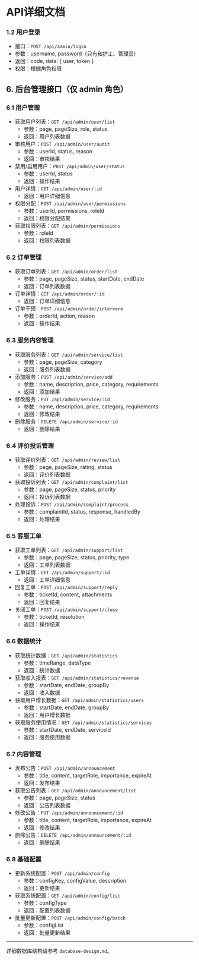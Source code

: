 # API详细文档

### 1.2 用户登录
- 接口：`POST /api/admin/login`
- 参数：username, password（只有和护工、管理员）
- 返回：code, data: { user, token }
- 权限：根据角色权限


## 6. 后台管理接口（仅 admin 角色）
### 6.1 用户管理
- 获取用户列表：`GET /api/admin/user/list`
  - 参数：page, pageSize, role, status
  - 返回：用户列表数据
- 审核用户：`POST /api/admin/user/audit`
  - 参数：userId, status, reason
  - 返回：审核结果
- 禁用/启用用户：`POST /api/admin/user/status`
  - 参数：userId, status
  - 返回：操作结果
- 用户详情：`GET /api/admin/user/:id`
  - 返回：用户详细信息
- 权限分配：`POST /api/admin/user/permissions`
  - 参数：userId, permissions, roleId
  - 返回：权限分配结果
- 获取权限列表：`GET /api/admin/permissions`
  - 参数：roleId
  - 返回：权限列表数据

### 6.2 订单管理
- 获取订单列表：`GET /api/admin/order/list`
  - 参数：page, pageSize, status, startDate, endDate
  - 返回：订单列表数据
- 订单详情：`GET /api/admin/order/:id`
  - 返回：订单详细信息
- 订单干预：`POST /api/admin/order/intervene`
  - 参数：orderId, action, reason
  - 返回：操作结果

### 6.3 服务内容管理
- 获取服务列表：`GET /api/admin/service/list`
  - 参数：page, pageSize, category
  - 返回：服务列表数据
- 添加服务：`POST /api/admin/service/add`
  - 参数：name, description, price, category, requirements
  - 返回：添加结果
- 修改服务：`PUT /api/admin/service/:id`
  - 参数：name, description, price, category, requirements
  - 返回：修改结果
- 删除服务：`DELETE /api/admin/service/:id`
  - 返回：删除结果

### 6.4 评价投诉管理
- 获取评价列表：`GET /api/admin/review/list`
  - 参数：page, pageSize, rating, status
  - 返回：评价列表数据
- 获取投诉列表：`GET /api/admin/complaint/list`
  - 参数：page, pageSize, status, priority
  - 返回：投诉列表数据
- 处理投诉：`POST /api/admin/complaint/process`
  - 参数：complaintId, status, response, handledBy
  - 返回：处理结果

### 6.5 客服工单
- 获取工单列表：`GET /api/admin/support/list`
  - 参数：page, pageSize, status, priority, type
  - 返回：工单列表数据
- 工单详情：`GET /api/admin/support/:id`
  - 返回：工单详细信息
- 回复工单：`POST /api/admin/support/reply`
  - 参数：ticketId, content, attachments
  - 返回：回复结果
- 关闭工单：`POST /api/admin/support/close`
  - 参数：ticketId, resolution
  - 返回：操作结果

### 6.6 数据统计
- 获取统计数据：`GET /api/admin/statistics`
  - 参数：timeRange, dataType
  - 返回：统计数据
- 获取收入报表：`GET /api/admin/statistics/revenue`
  - 参数：startDate, endDate, groupBy
  - 返回：收入数据
- 获取用户增长数据：`GET /api/admin/statistics/users`
  - 参数：startDate, endDate, groupBy
  - 返回：用户增长数据
- 获取服务使用情况：`GET /api/admin/statistics/services`
  - 参数：startDate, endDate, serviceId
  - 返回：服务使用数据

### 6.7 内容管理
- 发布公告：`POST /api/admin/announcement`
  - 参数：title, content, targetRole, importance, expireAt
  - 返回：发布结果
- 获取公告列表：`GET /api/admin/announcement/list`
  - 参数：page, pageSize, status
  - 返回：公告列表数据
- 修改公告：`PUT /api/admin/announcement/:id`
  - 参数：title, content, targetRole, importance, expireAt
  - 返回：修改结果
- 删除公告：`DELETE /api/admin/announcement/:id`
  - 返回：删除结果

### 6.8 基础配置
- 更新系统配置：`POST /api/admin/config`
  - 参数：configKey, configValue, description
  - 返回：更新结果
- 获取系统配置：`GET /api/admin/config/list`
  - 参数：configType
  - 返回：配置列表数据
- 批量更新配置：`POST /api/admin/config/batch`
  - 参数：configList
  - 返回：批量更新结果

---

详细数据库结构请参考 `database-design.md`。 